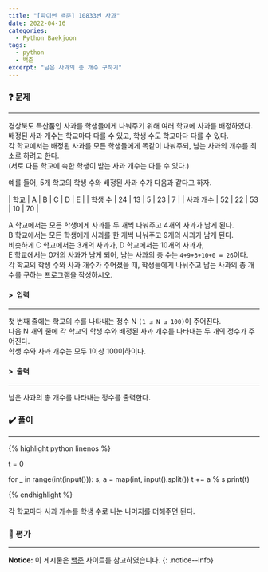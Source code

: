 ```yaml
---
title: "[파이썬 백준] 10833번 사과"
date: 2022-04-16
categories:
  - Python Baekjoon
tags:
  - python
  - 백준
excerpt: "남은 사과의 총 개수 구하기"
---
```


### ❓ 문제

---

경상북도 특산품인 사과를 학생들에게 나눠주기 위해 여러 학교에 사과를 배정하였다.<br>
배정된 사과 개수는 학교마다 다를 수 있고, 학생 수도 학교마다 다를 수 있다.<br>
각 학교에서는 배정된 사과를 모든 학생들에게 똑같이 나눠주되, 남는 사과의 개수를 최소로 하려고 한다.<br>
(서로 다른 학교에 속한 학생이 받는 사과 개수는 다를 수 있다.)<br>

예를 들어, 5개 학교의 학생 수와 배정된 사과 수가 다음과 같다고 하자.<br>

| 학교      | A   | B   | C   | D   | E   |
| 학생 수   | 24  | 13  | 5   | 23  | 7   |
| 사과 개수 | 52  | 22  | 53  | 10  | 70  |

A 학교에서는 모든 학생에게 사과를 두 개씩 나눠주고 4개의 사과가 남게 된다.<br>
B 학교에서는 모든 학생에게 사과를 한 개씩 나눠주고 9개의 사과가 남게 된다.<br>
비슷하게 C 학교에서는 3개의 사과가, D 학교에서는 10개의 사과가,<br>
E 학교에서는 0개의 사과가 남게 되어, 남는 사과의 총 수는 `4+9+3+10+0 = 26`이다. <br>
각 학교의 학생 수와 사과 개수가 주어졌을 때, 학생들에게 나눠주고 남는 사과의 총 개수를 구하는 프로그램을 작성하시오.<br>


#### > &nbsp;입력

---

첫 번째 줄에는 학교의 수를 나타내는 정수 N `(1 ≤ N ≤ 100)`이 주어진다.<br>
다음 N 개의 줄에 각 학교의 학생 수와 배정된 사과 개수를 나타내는 두 개의 정수가 주어진다.<br>
학생 수와 사과 개수는 모두 1이상 100이하이다. <br>


#### > &nbsp;출력

---

남은 사과의 총 개수를 나타내는 정수를 출력한다.<br>


### ✔️ 풀이

---

{% highlight python linenos %}

t = 0

for _ in range(int(input())):
    s, a = map(int, input().split())
    t += a % s
print(t)

{% endhighlight %}

각 학교마다 사과 개수를 학생 수로 나눈 나머지를 더해주면 된다.

### 💬 평가

---



**Notice:** 이 게시물은 [백준](https://www.acmicpc.net/problem/10833) 사이트를 참고하였습니다.
{: .notice--info}
